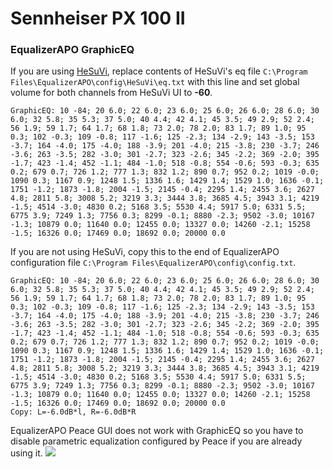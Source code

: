 # Sennheiser PX 100 II
### EqualizerAPO GraphicEQ
If you are using [HeSuVi](https://sourceforge.net/projects/hesuvi/), replace contents of HeSuVi's eq file `C:\Program Files\EqualizerAPO\config\HeSuVi\eq.txt` with this line and set global volume for both channels from HeSuVi UI to **-60**.
```
GraphicEQ: 10 -84; 20 6.0; 22 6.0; 23 6.0; 25 6.0; 26 6.0; 28 6.0; 30 6.0; 32 5.8; 35 5.3; 37 5.0; 40 4.4; 42 4.1; 45 3.5; 49 2.9; 52 2.4; 56 1.9; 59 1.7; 64 1.7; 68 1.8; 73 2.0; 78 2.0; 83 1.7; 89 1.0; 95 0.3; 102 -0.3; 109 -0.8; 117 -1.6; 125 -2.3; 134 -2.9; 143 -3.5; 153 -3.7; 164 -4.0; 175 -4.0; 188 -3.9; 201 -4.0; 215 -3.8; 230 -3.7; 246 -3.6; 263 -3.5; 282 -3.0; 301 -2.7; 323 -2.6; 345 -2.2; 369 -2.0; 395 -1.7; 423 -1.4; 452 -1.1; 484 -1.0; 518 -0.8; 554 -0.6; 593 -0.3; 635 0.2; 679 0.7; 726 1.2; 777 1.3; 832 1.2; 890 0.7; 952 0.2; 1019 -0.0; 1090 0.3; 1167 0.9; 1248 1.5; 1336 1.6; 1429 1.4; 1529 1.0; 1636 -0.1; 1751 -1.2; 1873 -1.8; 2004 -1.5; 2145 -0.4; 2295 1.4; 2455 3.6; 2627 4.8; 2811 5.8; 3008 5.2; 3219 3.3; 3444 3.8; 3685 4.5; 3943 3.1; 4219 -1.5; 4514 -3.0; 4830 0.2; 5168 3.5; 5530 4.4; 5917 5.0; 6331 5.5; 6775 3.9; 7249 1.3; 7756 0.3; 8299 -0.1; 8880 -2.3; 9502 -3.0; 10167 -1.3; 10879 0.0; 11640 0.0; 12455 0.0; 13327 0.0; 14260 -2.1; 15258 -1.5; 16326 0.0; 17469 0.0; 18692 0.0; 20000 0.0
```
If you are not using HeSuVi, copy this to the end of EqualizerAPO configuration file `C:\Program Files\EqualizerAPO\config\config.txt`.
```
GraphicEQ: 10 -84; 20 6.0; 22 6.0; 23 6.0; 25 6.0; 26 6.0; 28 6.0; 30 6.0; 32 5.8; 35 5.3; 37 5.0; 40 4.4; 42 4.1; 45 3.5; 49 2.9; 52 2.4; 56 1.9; 59 1.7; 64 1.7; 68 1.8; 73 2.0; 78 2.0; 83 1.7; 89 1.0; 95 0.3; 102 -0.3; 109 -0.8; 117 -1.6; 125 -2.3; 134 -2.9; 143 -3.5; 153 -3.7; 164 -4.0; 175 -4.0; 188 -3.9; 201 -4.0; 215 -3.8; 230 -3.7; 246 -3.6; 263 -3.5; 282 -3.0; 301 -2.7; 323 -2.6; 345 -2.2; 369 -2.0; 395 -1.7; 423 -1.4; 452 -1.1; 484 -1.0; 518 -0.8; 554 -0.6; 593 -0.3; 635 0.2; 679 0.7; 726 1.2; 777 1.3; 832 1.2; 890 0.7; 952 0.2; 1019 -0.0; 1090 0.3; 1167 0.9; 1248 1.5; 1336 1.6; 1429 1.4; 1529 1.0; 1636 -0.1; 1751 -1.2; 1873 -1.8; 2004 -1.5; 2145 -0.4; 2295 1.4; 2455 3.6; 2627 4.8; 2811 5.8; 3008 5.2; 3219 3.3; 3444 3.8; 3685 4.5; 3943 3.1; 4219 -1.5; 4514 -3.0; 4830 0.2; 5168 3.5; 5530 4.4; 5917 5.0; 6331 5.5; 6775 3.9; 7249 1.3; 7756 0.3; 8299 -0.1; 8880 -2.3; 9502 -3.0; 10167 -1.3; 10879 0.0; 11640 0.0; 12455 0.0; 13327 0.0; 14260 -2.1; 15258 -1.5; 16326 0.0; 17469 0.0; 18692 0.0; 20000 0.0
Copy: L=-6.0dB*l, R=-6.0dB*R
```
EqualizerAPO Peace GUI does not work with GraphicEQ so you have to disable parametric equalization configured by Peace if you are already using it.
![](https://raw.githubusercontent.com/jaakkopasanen/AutoEq/master/results/Sonoma%20Model%20One/headphoncecom/onear/Sennheiser%20PX%20100%20II/Sennheiser%20PX%20100%20II.png)
